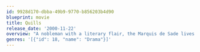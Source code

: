 ```yaml
---
id: 9928d170-dbba-49b9-9770-b856203b4d90
blueprint: movie
title: Quills
release_date: '2000-11-22'
overview: "A nobleman with a literary flair, the Marquis de Sade lives in a madhouse where a beautiful laundry maid smuggles his erotic stories to a printer, defying orders from the asylum's resident priest. The titillating passages whip all of France into a sexual frenzy, until a fiercely conservative doctor tries to put an end to the fun."
genres: '[{"id": 18, "name": "Drama"}]'
---
```

